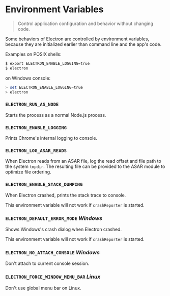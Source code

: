 # Environment Variables

> Control application configuration and behavior without changing code.

Some behaviors of Electron are controlled by environment variables, because they
are initialized earlier than command line and the app's code.

Examples on POSIX shells:

```bash
$ export ELECTRON_ENABLE_LOGGING=true
$ electron
```

on Windows console:

```powershell
> set ELECTRON_ENABLE_LOGGING=true
> electron
```

### `ELECTRON_RUN_AS_NODE`

Starts the process as a normal Node.js process.

### `ELECTRON_ENABLE_LOGGING`

Prints Chrome's internal logging to console.

### `ELECTRON_LOG_ASAR_READS`

When Electron reads from an ASAR file, log the read offset and file path to
the system `tmpdir`. The resulting file can be provided to the ASAR module
to optimize file ordering.

### `ELECTRON_ENABLE_STACK_DUMPING`

When Electron crashed, prints the stack trace to console.

This environment variable will not work if `crashReporter` is started.

### `ELECTRON_DEFAULT_ERROR_MODE` _Windows_

Shows Windows's crash dialog when Electron crashed.

This environment variable will not work if `crashReporter` is started.

### `ELECTRON_NO_ATTACH_CONSOLE` _Windows_

Don't attach to current console session.

### `ELECTRON_FORCE_WINDOW_MENU_BAR` _Linux_

Don't use global menu bar on Linux.
